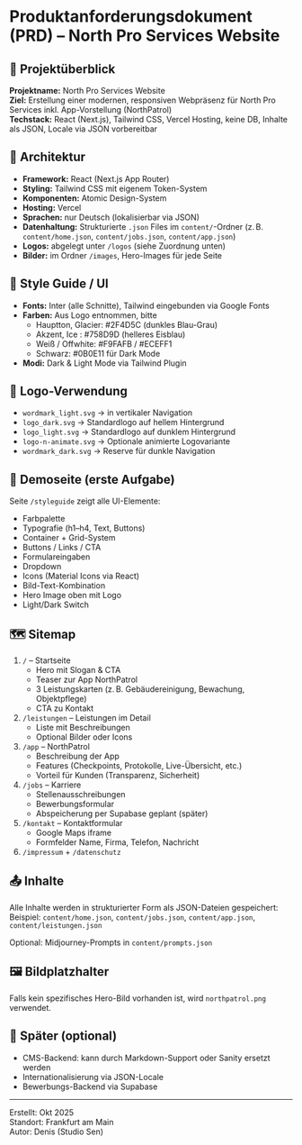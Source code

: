 # Produktanforderungsdokument (PRD) – North Pro Services Website

## 🔧 Projektüberblick

**Projektname:** North Pro Services Website  
**Ziel:** Erstellung einer modernen, responsiven Webpräsenz für North Pro Services inkl. App-Vorstellung (NorthPatrol)  
**Techstack:** React (Next.js), Tailwind CSS, Vercel Hosting, keine DB, Inhalte als JSON, Locale via JSON vorbereitbar

## 🧱 Architektur

- **Framework:** React (Next.js App Router)
- **Styling:** Tailwind CSS mit eigenem Token-System
- **Komponenten:** Atomic Design-System
- **Hosting:** Vercel
- **Sprachen:** nur Deutsch (lokalisierbar via JSON)
- **Datenhaltung:** Strukturierte `.json` Files im `content/`-Ordner (z. B. `content/home.json`, `content/jobs.json`, `content/app.json`)
- **Logos:** abgelegt unter `/logos` (siehe Zuordnung unten)
- **Bilder:** im Ordner `/images`, Hero-Images für jede Seite

## 🎨 Style Guide / UI

- **Fonts:** Inter (alle Schnitte), Tailwind eingebunden via Google Fonts
- **Farben:** Aus Logo entnommen, bitte 
  - Hauptton, Glacier: #2F4D5C (dunkles Blau-Grau)
  - Akzent, Ice : #758D9D (helleres Eisblau)
  - Weiß / Offwhite: #F9FAFB / #ECEFF1
  - Schwarz: #0B0E11 für Dark Mode
- **Modi:** Dark & Light Mode via Tailwind Plugin

## 📂 Logo-Verwendung

- `wordmark_light.svg` → in vertikaler Navigation
- `logo_dark.svg` → Standardlogo auf hellem Hintergrund
- `logo_light.svg` → Standardlogo auf dunklem Hintergrund
- `logo-n-animate.svg` → Optionale animierte Logovariante
- `wordmark_dark.svg` → Reserve für dunkle Navigation

## 🧪 Demoseite (erste Aufgabe)

Seite `/styleguide` zeigt alle UI-Elemente:

- Farbpalette
- Typografie (h1–h4, Text, Buttons)
- Container + Grid-System
- Buttons / Links / CTA
- Formulareingaben
- Dropdown
- Icons (Material Icons via React)
- Bild-Text-Kombination
- Hero Image oben mit Logo
- Light/Dark Switch

## 🗺️ Sitemap

1. `/` – Startseite
   - Hero mit Slogan & CTA
   - Teaser zur App NorthPatrol
   - 3 Leistungskarten (z. B. Gebäudereinigung, Bewachung, Objektpflege)
   - CTA zu Kontakt
2. `/leistungen` – Leistungen im Detail
   - Liste mit Beschreibungen
   - Optional Bilder oder Icons
3. `/app` – NorthPatrol
   - Beschreibung der App
   - Features (Checkpoints, Protokolle, Live-Übersicht, etc.)
   - Vorteil für Kunden (Transparenz, Sicherheit)
4. `/jobs` – Karriere
   - Stellenausschreibungen
   - Bewerbungsformular
   - Abspeicherung per Supabase geplant (später)
5. `/kontakt` – Kontaktformular
   - Google Maps iframe
   - Formfelder Name, Firma, Telefon, Nachricht
6. `/impressum` + `/datenschutz`

## 📤 Inhalte

Alle Inhalte werden in strukturierter Form als JSON-Dateien gespeichert:  
Beispiel: `content/home.json`, `content/jobs.json`, `content/app.json`, `content/leistungen.json`

Optional: Midjourney-Prompts in `content/prompts.json`

## 🖼️ Bildplatzhalter

Falls kein spezifisches Hero-Bild vorhanden ist, wird `northpatrol.png` verwendet.

## 📩 Später (optional)

- CMS-Backend: kann durch Markdown-Support oder Sanity ersetzt werden
- Internationalisierung via JSON-Locale
- Bewerbungs-Backend via Supabase

---

Erstellt: Okt 2025  
Standort: Frankfurt am Main  
Autor: Denis (Studio Sen)